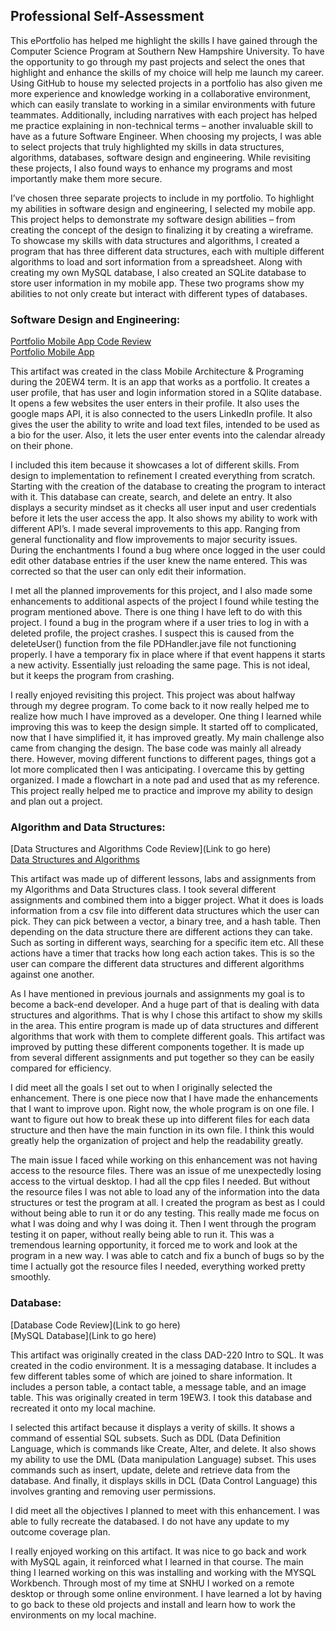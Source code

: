 ## Professional Self-Assessment

This ePortfolio has helped me highlight the skills I have gained through the Computer Science Program at Southern New Hampshire University. To have the opportunity to go through my past projects and select the ones that highlight and enhance the skills of my choice will help me launch my career. Using GitHub to house my selected projects in a portfolio has also given me more experience and knowledge working in a collaborative environment, which can easily translate to working in a similar environments with future teammates. Additionally, including narratives with each project has helped me practice explaining in non-technical terms – another invaluable skill to have as a future Software Engineer. When choosing my projects, I was able to select projects that truly highlighted my skills in data structures, algorithms, databases, software design and engineering. While revisiting these projects, I also found ways to enhance my programs and most importantly make them more secure.   

I’ve chosen three separate projects to include in my portfolio. To highlight my abilities in software design and engineering, I selected my mobile app. This project helps to demonstrate my software design abilities – from creating the concept of the design to finalizing it by creating a wireframe. To showcase my skills with data structures and algorithms, I created a program that has three different data structures, each with multiple different algorithms to load and sort information from a spreadsheet. Along with creating my own MySQL database, I also created an SQLite database to store user information in my mobile app. These two programs show my abilities to not only create but interact with different types of databases.     

### Software Design and Engineering:

[Portfolio Mobile App Code Review](https://youtu.be/ESTLDjgas4Y)
<br>
[Portfolio Mobile App](https://github.com/btoulouse/mobileEPortfolio.git)

This artifact was created in the class Mobile Architecture & Programing during the 20EW4 term. It is an app that works as a portfolio. It creates a user profile, that has user and login information stored in a SQlite database. It opens a few websites the user enters in their profile. It also uses the google maps API, it is also connected to the users LinkedIn profile. It also gives the user the ability to write and load text files, intended to be used as a bio for the user. Also, it lets the user enter events into the calendar already on their phone. 

I included this item because it showcases a lot of different skills. From design to implementation to refinement I created everything from scratch. Starting with the creation of the database to creating the program to interact with it. This database can create, search, and delete an entry. It also displays a security mindset as it checks all user input and user credentials before it lets the user access the app. It also shows my ability to work with different API’s. I made several improvements to this app. Ranging from general functionality and flow improvements to major security issues. During the enchantments I found a bug where once logged in the user could edit other database entries if the user knew the name entered. This was corrected so that the user can only edit their information. 

I met all the planned improvements for this project, and I also made some enhancements to additional aspects of the project I found while testing the program mentioned above. There is one thing I have left to do with this project. I found a bug in the program where if a user tries to log in with a deleted profile, the project crashes. I suspect this is caused from the deleteUser() function from the file PDHandler.jave file not functioning properly. I have a temporary fix in place where if that event happens it starts a new activity. Essentially just reloading the same page. This is not ideal, but it keeps the program from crashing. 

I really enjoyed revisiting this project. This project was about halfway through my degree program. To come back to it now really helped me to realize how much I have improved as a developer. One thing I learned while improving this was to keep the design simple. It started off to complicated, now that I have simplified it, it has improved greatly. My main challenge also came from changing the design. The base code was mainly all already there. However, moving different functions to different pages, things got a lot more complicated then I was anticipating. I overcame this by getting organized. I made a flowchart in a note pad and used that as my reference. This project really helped me to practice and improve my ability to design and plan out a project. 

### Algorithm and Data Structures:

[Data Structures and Algorithms Code Review](Link to go here)
<br>
[Data Structures and Algorithms](https://github.com/btoulouse/DataBaseandAlg)

This artifact was made up of different lessons, labs and assignments from my Algorithms and Data Structures class. I took several different assignments and combined them into a bigger project. What it does is loads information from a csv file into different data structures which the user can pick. They can pick between a vector, a binary tree, and a hash table. Then depending on the data structure there are different actions they can take. Such as sorting in different ways, searching for a specific item etc. All these actions have a timer that tracks how long each action takes. This is so the user can compare the different data structures and different algorithms against one another. 

As I have mentioned in previous journals and assignments my goal is to become a back-end developer. And a huge part of that is dealing with data structures and algorithms. That is why I chose this artifact to show my skills in the area. This entire program is made up of data structures and different algorithms that work with them to complete different goals. This artifact was improved by putting these different components together. It is made up from several different assignments and put together so they can be easily compared for efficiency. 

I did meet all the goals I set out to when I originally selected the enhancement. There is one piece now that I have made the enhancements that I want to improve upon. Right now, the whole program is on one file. I want to figure out how to break these up into different files for each data structure and then have the main function in its own file. I think this would greatly help the organization of project and help the readability greatly. 

The main issue I faced while working on this enhancement was not having access to the resource files. There was an issue of me unexpectedly losing access to the virtual desktop. I had all the cpp files I needed. But without the resource files I was not able to load any of the information into the data structures or test the program at all. I created the program as best as I could without being able to run it or do any testing. This really made me focus on what I was doing and why I was doing it. Then I went through the program testing it on paper, without really being able to run it. This was a tremendous learning opportunity, it forced me to work and look at the program in a new way. I was able to catch and fix a bunch of bugs so by the time I actually got the resource files I needed, everything worked pretty smoothly. 

### Database: 

[Database Code Review](Link to go here)
<br>
[MySQL Database](Link to go here)

This artifact was originally created in the class DAD-220 Intro to SQL. It was created in the codio environment. It is a messaging database. It includes a few different tables some of which are joined to share information. It includes a person table, a contact table, a message table, and an image table. This was originally created in term 19EW3. I took this database and recreated it onto my local machine.

I selected this artifact because it displays a verity of skills. It shows a command of essential SQL subsets. Such as DDL (Data Definition Language, which is commands like Create, Alter, and delete. It also shows my ability to use the DML (Data manipulation Language) subset. This uses commands such as insert, update, delete and retrieve data from the database. And finally, it displays skills in DCL (Data Control Language) this involves granting and removing user permissions. 

I did meet all the objectives I planned to meet with this enhancement. I was able to fully recreate the databased. I do not have any update to my outcome coverage plan. 

I really enjoyed working on this artifact. It was nice to go back and work with MySQL again, it reinforced what I learned in that course. The main thing I learned working on this was installing and working with the MYSQL Workbench. Through most of my time at SNHU I worked on a remote desktop or through some online environment. I have learned a lot by having to go back to these old projects and install and learn how to work the environments on my local machine. 
